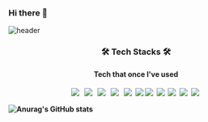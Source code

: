 ### Hi there 👋

![header](https://capsule-render.vercel.app/api?type=rounded&&color=DEDEFF&height=100&section=header&text=Cholong%20Park&fontSize=70&fontColor=FFFFFF)

<p align="center">
<h3 align="center"><b>🛠 Tech Stacks 🛠</b></h3>
<h4 align="center"><b>Tech that once I've used</b><h4>
<p align="center">
<img src="https://img.shields.io/badge/HTML5-E34F26?style=flat-square&logo=HTML5&logoColor=white"/></a> &nbsp
<img src="https://img.shields.io/badge/CSS3-1572B6?style=flat-square&logo=CSS3&logoColor=white"/></a> &nbsp
<img src="https://img.shields.io/badge/JavaScript-F7DF1E?style=flat-square&logo=JavaScript&logoColor=white"/></a> &nbsp
<img src="https://img.shields.io/badge/Node.js-339933?style=flat-square&logo=Node.js&logoColor=white"/></a> &nbsp
<img src="https://img.shields.io/badge/Jquery-0769AD?style=flat-square&logo=Jquery&logoColor=white"/></a>&nbsp 
<img src="https://img.shields.io/badge/Firebase-FFCA28?style=flat-square&logo=firebase&logoColor=white"/>
<img src="https://img.shields.io/badge/Android-3DDC84?style=flat-square&logo=Android&logoColor=white"/></a>&nbsp  
<img src="https://img.shields.io/badge/Java-007396?style=flat-square&logo=Java&logoColor=white"/></a>&nbsp 
<img src="https://img.shields.io/badge/Python-3776AB?style=flat-square&logo=Python&logoColor=white"/></a>&nbsp 
<img src="https://img.shields.io/badge/C-00599C?style=flat-square&logo=C&logoColor=white"/></a>&nbsp 
<img src="https://img.shields.io/badge/Django-092E20?style=flat-square&logo=Django&logoColor=white"/></a>&nbsp 

![Anurag's GitHub stats](https://github-readme-stats.vercel.app/api?username=cholong2&show_icons=true&theme=buefy)

</p>

<!--
**cholong2/cholong2** is a ✨ _special_ ✨ repository because its `README.md` (this file) appears on your GitHub profile.

Here are some ideas to get you started:

- 🔭 I’m currently working on ...
- 🌱 I’m currently learning ...
- 👯 I’m looking to collaborate on ...
- 🤔 I’m looking for help with ...
- 💬 Ask me about ...
- 📫 How to reach me: ...
- 😄 Pronouns: ...
- ⚡ Fun fact: ...
-->

